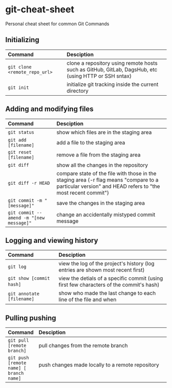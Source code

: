 # git-cheat-sheet

Personal cheat sheet for common Git Commands


## Initializing

|         **Command**           	|                                               **Desciption**                                              	|
|:--------------------------------------   |:---------------------------------------------------------------------------------------------------------	|
| ```git clone <remote_repo_url> ``` | clone a repository using remote hosts such as GitHub, GitLab, DagsHub, etc (using HTTP or SSH sntax) 	|
| ```git init```                 	| initialize git tracking inside the current directory                                                      	|

## Adding and modifying files

|              **Command**              	|                                                                     **Desciption**                                                                     	|
|:-------------------------------------	|:------------------------------------------------------------------------------------------------------------------------------------------------------	|
| ```git status ```                        	| show which files are in the staging area                                                                                                               	|
| ```git add [filename]  ```                  	| add a file to the staging area                                                                                                                         	|
| ```git reset [filename] ```             	| remove a file from the staging area                                                                                                                    	|
| ```git diff  ```                      	| show all the changes in the repository                                                                                                                 	|
| ```git diff -r HEAD ```                  	| compare state of the file with those in the staging area (-r flag means "compare to a particular version" and HEAD refers to "the most recent commit") 	|
| ```git commit -m "[message]"  ```          	| save the changes in the staging area                                                                                                                   	|
| ```git commit --amend -m "[new message]" ```	| change an accidentally mistyped commit message                                                                                                         	|

## Logging and viewing history

|       **Command**       	|                                      **Desciption**                                     	|
|:-----------------------	|:---------------------------------------------------------------------------------------	|
| ```git log```                 	| view the log of the project's history (log entries are shown most recent first)         	|
| ```git show [commit hash] ```  &nbsp;&nbsp;&nbsp;&nbsp;&nbsp;&nbsp;&nbsp;&nbsp;| view the detials of a specific commit (using first few characters of the commit's hash) 	|
|```git annotate [filename] ```	| show who made the last change to each line of the file and when                &nbsp;&nbsp;&nbsp;&nbsp;&nbsp;&nbsp;&nbsp;&nbsp;&nbsp;&nbsp;&nbsp;&nbsp;&nbsp;&nbsp;&nbsp;&nbsp;&nbsp;&nbsp;&nbsp;&nbsp;&nbsp;&nbsp;&nbsp;&nbsp;|

## Pulling pushing

|              **Command**              	|                  **Desciption**                  	|
|:-------------------------------------	|:------------------------------------------------|
| ```git pull [remote branch]  ```       	| pull changes from the remote branch              	|
| ```git push [remote name] [ branch name] ```	| push changes made locally to a remote repository 	&nbsp;&nbsp;&nbsp;&nbsp;&nbsp;&nbsp;&nbsp;&nbsp;&nbsp;&nbsp;&nbsp;&nbsp;&nbsp;&nbsp;&nbsp;&nbsp;&nbsp;&nbsp;&nbsp;&nbsp;&nbsp;&nbsp;&nbsp;&nbsp;&nbsp;&nbsp;&nbsp;&nbsp;&nbsp;&nbsp;&nbsp;&nbsp;&nbsp;&nbsp;&nbsp;&nbsp;&nbsp;&nbsp;&nbsp;&nbsp;&nbsp;&nbsp;&nbsp;&nbsp;&nbsp;&nbsp;&nbsp;&nbsp;&nbsp;&nbsp;&nbsp;&nbsp;&nbsp;&nbsp;&nbsp;&nbsp;&nbsp;&nbsp;&nbsp;&nbsp;&nbsp;&nbsp;&nbsp;&nbsp;&nbsp;&nbsp;&nbsp;&nbsp;&nbsp;&nbsp;&nbsp;&nbsp;&nbsp;&nbsp;&nbsp;&nbsp;&nbsp;&nbsp;&nbsp;&nbsp;&nbsp;&nbsp;&nbsp;&nbsp;&nbsp;&nbsp;&nbsp;&nbsp;&nbsp;&nbsp;&nbsp;&nbsp;&nbsp;&nbsp;&nbsp;&nbsp;&nbsp;&nbsp;&nbsp;&nbsp;&nbsp;&nbsp;&nbsp;&nbsp;&nbsp;&nbsp;&nbsp;&nbsp;&nbsp;&nbsp;&nbsp;&nbsp;&nbsp;|


